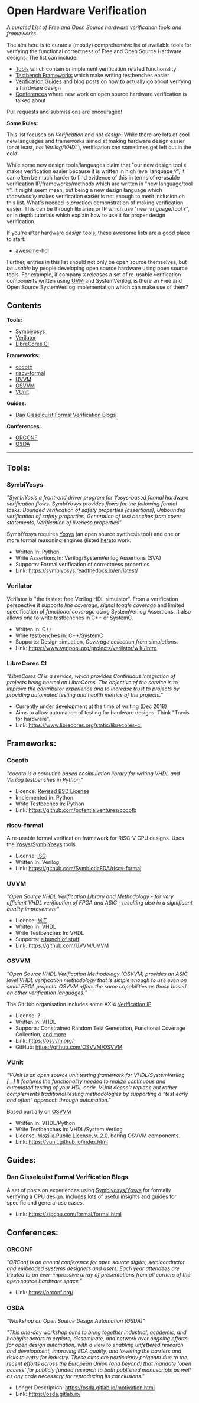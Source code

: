 # Open Hardware Verification

*A curated List of Free and Open Source hardware verification tools and frameworks.*

The aim here is to curate a (mostly) comprehensive list of available tools for verifying
the functional correctness of Free and Open Source Hardware designs. The list can
include:
- [Tools](#Tools) which contain or implement verification related functionality
- [Testbench Frameworks](#Frameworks) which make writing testbenches easier
- [Verification Guides](#Guides) and blog posts on how to actually go about verifying a hardware design
- [Conferences](#Conferences) where new work on open source hardware verification is talked about

Pull requests and submissions are encouraged!

**Some Rules:**

This list focuses on *Verification* and not *design*. While there are lots of cool new
languages and frameworks aimed at making hardware design easier (or at least, *not Verilog/VHDL*),
verification can sometimes get left out in the cold.

While some new design tools/languages claim that "our new design tool `X` makes verification
easier because it is written in high level language `Y`", it can often be much harder to find
evidence of this in terms of re-usable verification IP/frameworks/methods which are written
in "new language/tool `Y`". It might seem mean, but being a new design language which 
*theoretically* makes verification easier is not enough to merit inclusion on this list. What's
needed is *practical* demonstration of making verification easier. This can be through libraries or
IP which use "new language/tool `Y`", or in depth tutorials which explain how to use it for proper
design verification.

If you're after hardware *design* tools, these awesome lists are a good place to start:
- [awesome-hdl](https://github.com/drom/awesome-hdl)

Further, entries in this list should not only be open source themselves, but *be usable* by
people developing open source hardware using open source tools. For example, if company `X`
releases a set of re-usable verification components written using
[UVM](https://www.accellera.org/downloads/standards/uvm)
and SystemVerilog, is there an Free and Open Source SystemVerilog implementation which can make
use of them?

## Contents

**Tools:**

- [Symbiyosys](#Symbiyosys)
- [Verilator](#Verilator)
- [LibreCores CI](#LibreCores-CI)

**Frameworks:**

- [cocotb](#cocotb)
- [riscv-formal](#riscv-formal)
- [UVVM](#UVVM)
- [OSVVM](#OSVVM)
- [VUnit](#VUnit)

**Guides:**

- [Dan Gisselquist Formal Verification Blogs](#Dan-Gisselquist-Formal-Verification-Blogs)

**Conferences:**

- [ORCONF](#ORCONF)
- [OSDA](#OSDA)

---

## Tools:

### SymbiYosys

*"SymbiYosis a front-end driver program for Yosys-based formal hardware
verification flows. SymbiYosys provides flows for the following formal tasks:
Bounded verification of safety properties (assertions),
Unbounded verification of safety properties,
Generation of test benches from cover statements,
Verification of liveness properties"*

SymbiYosys requires [Yosys](https://github.com/YosysHQ/yosys) (an open
source synthesis tool) and one or more formal reasoning engines (listed
[here](https://symbiyosys.readthedocs.io/en/latest/quickstart.html#prerequisites)to work.

- Written In: Python
- Write Assertions In: Verilog/SystemVerilog Assertions (SVA)
- Supports: Formal verification of correctness properties.
- Link: https://symbiyosys.readthedocs.io/en/latest/

### Verilator

Verilator is  "the fastest free Verilog HDL simulator". From a verification
perspective it supports *line coverage*, *signal toggle coverage* and limited
specification of *functional coverage* using SystemVerilog Assertions.
It also allows one to write testbenches in C++ or SystemC.

- Written In: C++
- Write testbenches in: C++/SystemC
- Supports: Design simuation, *Coverage collection from simulations*.
- Link: https://www.veripool.org/projects/verilator/wiki/Intro

### LibreCores CI

*"LibreCores CI is a service, which provides Continuous Integration of projects being hosted on LibreCores. The objective of the service is to improve the contributor experience and to increase trust to projects by providing automated testing and health metrics of the projects."*

- Currently under development at the time of writing (Dec 2018)
- Aims to allow automation of testing for hardware designs. Think "Travis for hardware".
- Link: https://www.librecores.org/static/librecores-ci

## Frameworks:

### Cocotb
*"cocotb is a coroutine based cosimulation library for writing VHDL and Verilog testbenches in Python."*

- Licence: [Revised BSD License](https://github.com/potentialventures/cocotb/blob/master/LICENSE)
- Implemented in: Python
- Write Testbeches In: Python
- Link: https://github.com/potentialventures/cocotb

### riscv-formal

A re-usable formal verification framework for RISC-V CPU designs.
Uses the [Yosys/SymbiYosys](#SymbiYosys) tools.

- License: [ISC](https://github.com/SymbioticEDA/riscv-formal/blob/master/COPYING)
- Written In: Verilog
- Link: https://github.com/SymbioticEDA/riscv-formal

### UVVM

*"Open Source VHDL Verification Library and Methodology - for very efficient VHDL verification of FPGA and ASIC - resulting also in a significant quality improvement"*

- License: [MIT](https://github.com/UVVM/UVVM/blob/master/LICENSE)
- Written In: VHDL
- Write Testbenches In: VHDL
- Supports: [a bunch of stuff](https://github.com/UVVM/UVVM#main-features)
- Link: https://github.com/UVVM/UVVM

### OSVVM

*"Open Source VHDL Verification Methodology (OSVVM) provides an ASIC level VHDL verification methodology that is simple enough to use even on small FPGA projects. OSVVM offers the same capabilities as those based on other verification languages:"*

The GitHub organisation includes some AXI4 [Verification IP](https://github.com/OSVVM/VerificationIP)

- License: ?
- Written In: VHDL
- Supports: Constrained Random Test Generation, Functional Coverage Collection, [and more](https://osvvm.org/about-os-vvm)
- Link: https://osvvm.org/
- GitHub: https://github.com/OSVVM/OSVVM

### VUnit

*"VUnit is an open source unit testing framework for VHDL/SystemVerilog \[...\] It features the functionality needed to realize continuous and automated testing of your HDL code. VUnit doesn’t replace but rather complements traditional testing methodologies by supporting a “test early and often” approach through automation."*

Based partially on [OSVVM](#OSVVM)

- Written In: VHDL/Python
- Write Testbenches In: VHDL/System Verilog
- License: [Mozilla Public License, v. 2.0.](https://github.com/VUnit/vunit/blob/master/LICENSE.txt) baring OSVVM components.
- Link: https://vunit.github.io/index.html


## Guides:

### Dan Gisselquist Formal Verification Blogs

A set of posts on experiences using [Symbiyosys/Yosys](#Symbiyosys) for formally verifying a CPU design.
Includes lots of useful insights and guides for specific and general use cases.

- Link: https://zipcpu.com/formal/formal.html

## Conferences:

### ORCONF

*"ORConf is an annual conference for open source digital, semiconductor and embedded systems designers and users. Each year attendees are treated to an ever-impressive array of presentations from all corners of the open source hardware space."*

- Link: https://orconf.org/

### OSDA

*"Workshop on Open Source Design Automation (OSDA)"*

*"This one-day workshop aims to bring together industrial, academic, and hobbyist actors to explore, disseminate, and network over ongoing efforts for open design automation, with a view to enabling unfettered research and development, improving EDA quality, and lowering the barriers and risks to entry for industry. These aims are particularly poignant due to the recent efforts across the European Union (and beyond) that mandate 'open access' for publicly funded research to both published manuscripts as well as any code necessary for reproducing its conclusions."*

- Longer Description: https://osda.gitlab.io/motivation.html
- Link: https://osda.gitlab.io/
